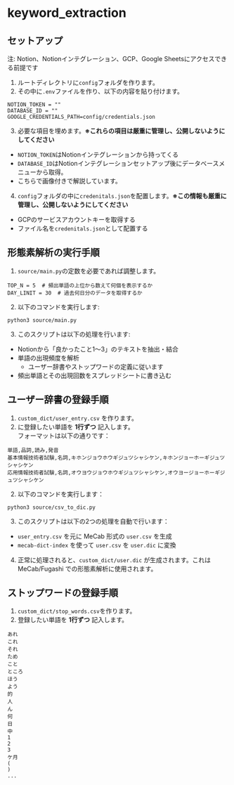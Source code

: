 # keyword_extraction

## セットアップ
注: Notion、Notionインテグレーション、GCP、Google Sheetsにアクセスできる前提です

1. ルートディレクトリに`config`フォルダを作ります。
2. その中に`.env`ファイルを作り、以下の内容を貼り付けます。
```
NOTION_TOKEN = ""
DATABASE_ID = ""
GOOGLE_CREDENTIALS_PATH=config/credentials.json
```

3. 必要な項目を埋めます。**※これらの項目は厳重に管理し、公開しないようにしてください**
- `NOTION_TOKEN`はNotionインテグレーションから持ってくる
- `DATABASE_ID`はNotionインテグレーションセットアップ後にデータベースメニューから取得。
- こちらで画像付きで解説しています。

4. `config`フォルダの中に`credenitals.json`を配置します。**※この情報も厳重に管理し、公開しないようにしてください**
- GCPのサービスアカウントキーを取得する
- ファイル名を`credenitals.json`として配置する


## 形態素解析の実行手順

1. `source/main.py`の定数を必要であれば調整します。
```
TOP_N = 5  # 頻出単語の上位から数えて何個を表示するか
DAY_LINIT = 30  # 過去何日分のデータを取得するか
```

2. 以下のコマンドを実行します:
```
python3 source/main.py
```

3. このスクリプトは以下の処理を行います:
- Notionから「良かったこと1〜3」のテキストを抽出・結合
- 単語の出現頻度を解析
   - ユーザー辞書やストップワードの定義に従います
- 頻出単語とその出現回数をスプレッドシートに書き込む


## ユーザー辞書の登録手順

1. `custom_dict/user_entry.csv` を作ります。
2. に登録したい単語を **1行ずつ** 記入します。  
   フォーマットは以下の通りです：
```
単語,品詞,読み,発音
基本情報技術者試験,名詞,キホンジョウホウギジュツシャシケン,キホンジョーホーギジュツシャシケン
応用情報技術者試験,名詞,オウヨウジョウホウギジュツシャシケン,オウヨージョーホーギジュツシャシケン
```

2. 以下のコマンドを実行します：
```
python3 source/csv_to_dic.py
```

3. このスクリプトは以下の2つの処理を自動で行います：
- `user_entry.csv` を元に MeCab 形式の `user.csv` を生成
- `mecab-dict-index` を使って `user.csv` を `user.dic` に変換

4. 正常に処理されると、`custom_dict/user.dic` が生成されます。これは MeCab/Fugashi での形態素解析に使用されます。


## ストップワードの登録手順
 
1. `custom_dict/stop_words.csv`を作ります。
2. 登録したい単語を **1行ずつ** 記入します。 
```
あれ
これ
それ
ため
こと
ところ
ほう
よう
的
人
ん
何
日
中 
1
2
3
ケ月
(
)
...
```